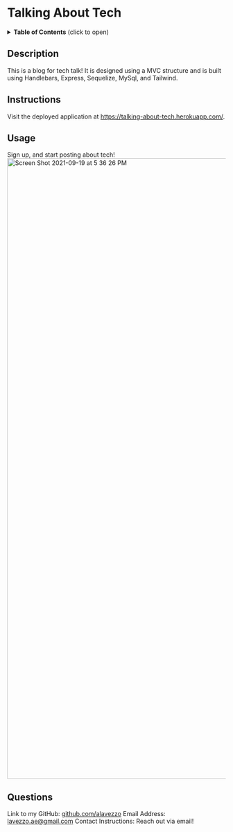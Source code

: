 # Talking About Tech

  <details>
<summary><b>Table of Contents</b> (click to open)</summary>
<!-- MarkdownTOC -->

1. [Description:](#description)
1. [Instructions:](#instructions)
1. [Usage:](#usage)
1. [Questions:](#questions)

<!-- /MarkdownTOC -->
</details>

  ## Description
  This is a blog for tech talk! It is designed using a MVC structure and is built using Handlebars, Express, Sequelize, MySql, and Tailwind.
  ## Instructions
  Visit the deployed application at https://talking-about-tech.herokuapp.com/.
  ## Usage
  Sign up, and start posting about tech!
  <img width="1432" alt="Screen Shot 2021-09-19 at 5 36 26 PM" src="https://user-images.githubusercontent.com/84944528/133945182-b896ecb9-602e-4d10-bbe4-0b5a969d2dc2.png">
  
  ## Questions 
  Link to my GitHub: [github.com/alavezzo](https://github.com/alavezzo)
  Email Address: lavezzo.ae@gmail.com
  Contact Instructions: Reach out via email!
